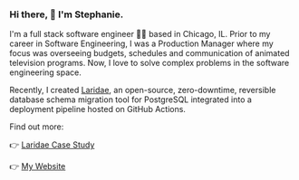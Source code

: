 ### Hi there, 👋 I'm Stephanie.

I'm a full stack software engineer 👩‍💻 based in Chicago, IL. Prior to my career in Software Engineering, I was a Production Manager where my focus was overseeing budgets, schedules and communication of animated television programs. Now, I love to solve complex problems in the software engineering space.

Recently, I created [Laridae](https://laridae-migrations.github.io/), an open-source, zero-downtime, reversible database schema migration tool for PostgreSQL integrated into a deployment pipeline hosted on GitHub Actions.

Find out more:

👉 [Laridae Case Study](https://laridae-migrations.github.io/)

👉 [My Website](https://sgmccollom.github.io/)
<!--
**sgmccollom/sgmccollom** is a ✨ _special_ ✨ repository because its `README.md` (this file) appears on your GitHub profile.

Here are some ideas to get you started:

- 🔭 I’m currently working on ...
- 🌱 I’m currently learning ...
- 👯 I’m looking to collaborate on ...
- 🤔 I’m looking for help with ...
- 💬 Ask me about ...
- 📫 How to reach me: ...
- 😄 Pronouns: ...
- ⚡ Fun fact: ...
-->
